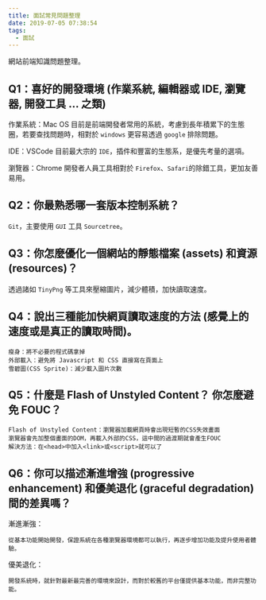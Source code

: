```yaml
---
title: 面試常見問題整理
date: 2019-07-05 07:38:54
tags:
  - 面試
---
```

網站前端知識問題整理。
<!--more-->
## Q1：喜好的開發環境 (作業系統, 編輯器或 IDE, 瀏覽器, 開發工具 … 之類)
作業系統：Mac OS
目前是前端開發者常用的系統，考慮到長年積累下的生態圈，若要查找問題時，相對於 `windows` 更容易透過 `google` 排除問題。

IDE：VSCode
目前最大宗的 `IDE`，插件和豐富的生態系，是優先考量的選項。

瀏覽器：Chrome
開發者人員工具相對於 `Firefox`、`Safari`的除錯工具，更加友善易用。
## Q2：你最熟悉哪一套版本控制系統？
`Git`，主要使用 `GUI` 工具 `Sourcetree`。
## Q3：你怎麼優化一個網站的靜態檔案 (assets) 和資源 (resources)？
透過諸如 `TinyPng` 等工具來壓縮圖片，減少體積，加快讀取速度。
## Q4：說出三種能加快網頁讀取速度的方法 (感覺上的速度或是真正的讀取時間)。
```
瘦身：將不必要的程式碼拿掉
外部載入：避免將 Javascript 和 CSS 直接寫在頁面上
雪碧圖(CSS Sprite)：減少載入圖片次數
```
## Q5：什麼是 Flash of Unstyled Content？ 你怎麼避免 FOUC？
```
Flash of Unstyled Content：瀏覽器加載網頁時會出現短暫的CSS失效畫面
瀏覽器會先加整個畫面的DOM，再載入外部的CSS，這中間的過渡期就會產生FOUC
解決方法：在<head>中加入<link>或<script>就可以了
```
## Q6：你可以描述漸進增強 (progressive enhancement) 和優美退化 (graceful degradation) 間的差異嗎？
漸進漸強：
```
從基本功能開始開發，保證系統在各種瀏覽器環境都可以執行，再逐步增加功能及提升使用者體驗。
```
優美退化：
```
開發系統時，就針對最新最完善的環境來設計，而對於較舊的平台僅提供基本功能，而非完整功能。
```